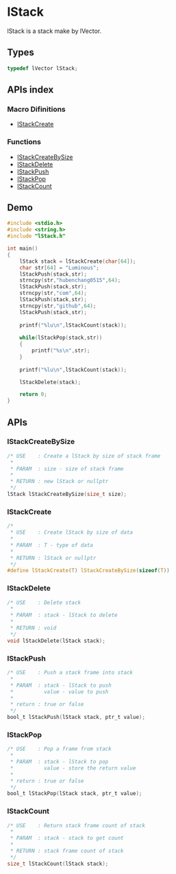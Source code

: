# lStack
lStack is a stack make by lVector.

## Types
```C
typedef lVector lStack;
```

## APIs index

### Macro Difinitions
* [lStackCreate](#lstackcreate)

### Functions
* [lStackCreateBySize](#lstackcreatebysize)
* [lStackDelete](#lstackdelete)
* [lStackPush](#lstackpush)
* [lStackPop](#lstackpop)
* [lStackCount](#lstackcount)

## Demo
```C
#include <stdio.h>
#include <string.h>
#include "lStack.h"

int main()
{
	lStack stack = lStackCreate(char[64]);
	char str[64] = "Luminous";
	lStackPush(stack,str);
	strncpy(str,"hubenchang0515",64);
	lStackPush(stack,str);
	strncpy(str,"com",64);
	lStackPush(stack,str);
	strncpy(str,"github",64);
	lStackPush(stack,str);
	
	printf("%lu\n",lStackCount(stack));
	
	while(lStackPop(stack,str))
	{
		printf("%s\n",str);
	}
	
	printf("%lu\n",lStackCount(stack));

    lStackDelete(stack);

    return 0;
}
```

## APIs

### lStackCreateBySize
```C
/* USE    : Create a lStack by size of stack frame
 *
 * PARAM  : size - size of stack frame
 *
 * RETURN : new lStack or nullptr
 */
lStack lStackCreateBySize(size_t size);
```

### lStackCreate
```C
/*
 * USE    : Create lStack by size of data
 *
 * PARAM  : T - type of data
 *
 * RETURN : lStack or nullptr
 */
#define lStackCreate(T) lStackCreateBySize(sizeof(T))
```

### lStackDelete
```C
/* USE    : Delete stack
 *
 * PARAM  : stack - lStack to delete
 *
 * RETURN : void
 */
void lStackDelete(lStack stack);
```

### lStackPush
```C
/* USE    : Push a stack frame into stack
 *
 * PARAM  : stack - lStack to push
 *          value - value to push
 *
 * return : true or false
 */
bool_t lStackPush(lStack stack, ptr_t value);
```

### lStackPop
```C
/* USE    : Pop a frame from stack
 *
 * PARAM  : stack - lStack to pop
 *          value - store the return value
 *
 * return : true or false
 */
bool_t lStackPop(lStack stack, ptr_t value);
```

### lStackCount
```C
/* USE    : Return stack frame count of stack
 *
 * PARAM  : stack - stack to get count
 *
 * RETURN : stack frame count of stack
 */
size_t lStackCount(lStack stack);
```